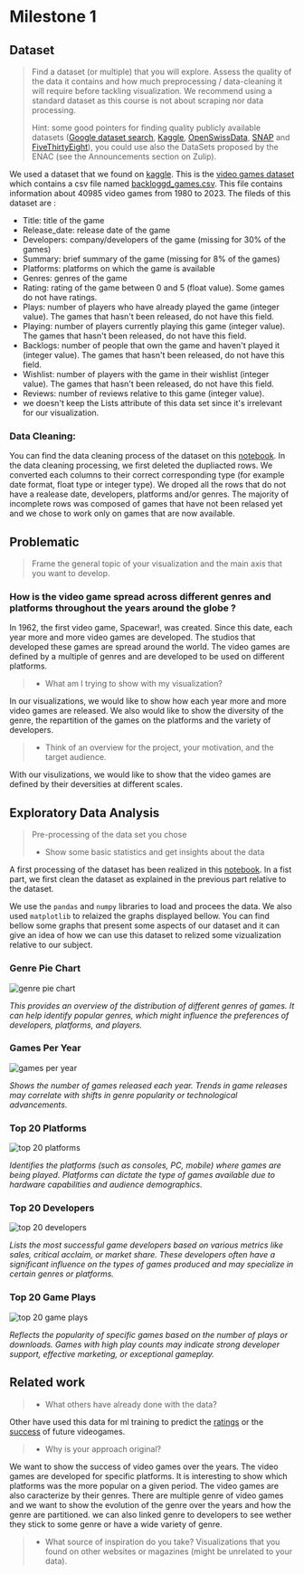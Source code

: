 # Milestone 1

## Dataset

> Find a dataset (or multiple) that you will explore. Assess the quality of the data it contains and how much preprocessing / data-cleaning it will require before tackling visualization. We recommend using a standard dataset as this course is not about scraping nor data processing.
>
> Hint: some good pointers for finding quality publicly available datasets ([Google dataset search](https://datasetsearch.research.google.com/), [Kaggle](https://www.kaggle.com/datasets), [OpenSwissData](https://opendata.swiss/en/), [SNAP](https://snap.stanford.edu/data/) and [FiveThirtyEight](https://data.fivethirtyeight.com/)), you could use also the DataSets proposed by the ENAC (see the Announcements section on Zulip).

We used a dataset that we found on [kaggle](https://www.kaggle.com/). This is the [video games dataset](https://www.kaggle.com/datasets/matheusfonsecachaves/popular-video-games) which contains a csv file named [backloggd_games.csv](/data/backloggd_games.csv). This file contains information about 40985 video games from 1980 to 2023. The fileds of this dataset are :
- Title: title of the game
- Release_date: release date of the game
- Developers: company/developers of the game (missing for 30% of the games)
- Summary: brief summary of the game (missing for 8% of the games)
- Platforms: platforms on which the game is available
- Genres: genres of the game
- Rating: rating of the game between 0 and 5 (float value). Some games do not have ratings.
- Plays: number of players who have already played the game (integer value). The games that hasn't been released, do not have this field.
- Playing: number of players currently playing this game (integer value). The games that hasn't been released, do not have this field.
- Backlogs: number of people that own the game and haven't played it (integer value). The games that hasn't been released, do not have this field.
- Wishlist: number of players with the game in their wishlist (integer value). The games that hasn't been released, do not have this field.
- Reviews: number of reviews relative to this game (integer value).
- we doesn't keep the Lists attribute of this data set since it's irrelevant for our visualization. 

### Data Cleaning:
You can find the data cleaning process of the dataset on this [notebook](/milestone_1/data_processing_games.ipynb). In the data cleaning processing, we first deleted the dupliacted rows. We converted each columns to their correct corresponding type (for example date format, float type or integer type). We droped all the rows that do not have a realease date, developers, platforms and/or genres. The majority of incomplete rows was composed of games that have not been relased yet and we chose to work only on games that are now available.

## Problematic

> Frame the general topic of your visualization and the main axis that you want to develop.

###  How is the video game spread across different genres and platforms throughout the years around the globe ?

In 1962, the first video game, Spacewar!, was created. Since this date, each year more and more video games are developed. The studios that developed these games are spread around the world. The video games are defined by a multiple of genres and are developed to be used on different platforms. 

> - What am I trying to show with my visualization?

In our visualizations, we would like to show how each year more and more video games are released. We also would like to show the diversity of the genre, the repartition of the games on the platforms and the variety of developers.

> - Think of an overview for the project, your motivation, and the target audience.

With our visulizations, we would like to show that the video games are defined by their deversities at different scales.


## Exploratory Data Analysis

> Pre-processing of the data set you chose
> - Show some basic statistics and get insights about the data

A first processing of the dataset has been realized in this [notebook](/milestone_1/data_processing_games.ipynb). In a fist part, we first clean the dataset as explained in the previous part relative to the dataset.

We use the `pandas` and `numpy` libraries to load and procees the data. We also used `matplotlib` to relaized the graphs displayed bellow. You can find bellow some graphs that present some aspects of our dataset and it can give an idea of how we can use this dataset to relized some vizualization relative to our subject.

### Genre Pie Chart
![genre pie chart](image/genre_pie_chart.png)

*This provides an overview of the distribution of different genres of games.
It can help identify popular genres, which might influence the preferences of developers, platforms, and players.*

### Games Per Year
![games per year](image/game_per_year.png)

*Shows the number of games released each year.
Trends in game releases may correlate with shifts in genre popularity or technological advancements.*

### Top 20 Platforms
![top 20 platforms](image/top_20_platforms.png)

*Identifies the platforms (such as consoles, PC, mobile) where games are being played.
Platforms can dictate the type of games available due to hardware capabilities and audience demographics.*

### Top 20 Developers
![top 20 developers](image/top_20_developers.png)

*Lists the most successful game developers based on various metrics like sales, critical acclaim, or market share.
These developers often have a significant influence on the types of games produced and may specialize in certain genres or platforms.*

### Top 20 Game Plays
![top 20 game plays](image/top_20_games_plays.png)

*Reflects the popularity of specific games based on the number of plays or downloads.
Games with high play counts may indicate strong developer support, effective marketing, or exceptional gameplay.*


## Related work


> - What others have already done with the data?

Other have used this data for ml training to predict the [ratings](https://www.kaggle.com/code/dima806/rating-prediction-ml-shap) or the [success](https://www.kaggle.com/code/xreina8/predicting-video-game-success-a-machine-l-appr) of future videogames.

> - Why is your approach original?

We want to show the success of video games over the years. The video games are developed for specific platforms. It is interesting to show which platforms was the more popular on a given period. The video games are also caracterize by their genres. There are multiple genre of video games and we want to show the evolution of the genre over the years and how the genre are partitioned. we can also linked genre to developers to see wether they stick to some genre or have a wide variety of genre.

> - What source of inspiration do you take? Visualizations that you found on other websites or magazines (might be unrelated to your data).

